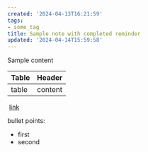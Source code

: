 ```yaml
---
created: '2024-04-13T16:21:59'
tags:
- some_tag
title: Sample note with completed reminder
updated: '2024-04-14T15:59:58'
---
```


Sample content  

  

| **Table** | **Header** |
|-----------|------------|
| table     | content    |

  

 [link](<./photo card (image only).md>)   

  

bullet points:  

- first  
- second